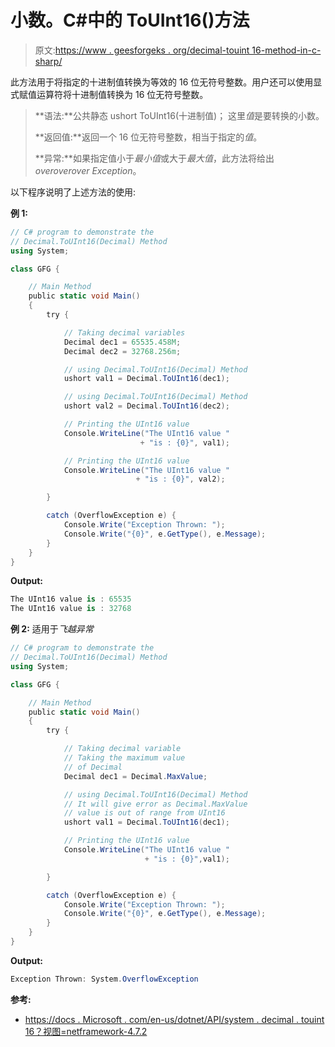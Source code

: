 # 小数。C#中的 ToUInt16()方法

> 原文:[https://www . geesforgeks . org/decimal-touint 16-method-in-c-sharp/](https://www.geeksforgeeks.org/decimal-touint16-method-in-c-sharp/)

此方法用于将指定的十进制值转换为等效的 16 位无符号整数。用户还可以使用显式赋值运算符将十进制值转换为 16 位无符号整数。

> **语法:**公共静态 ushort ToUInt16(十进制值)；
> 这里*值*是要转换的小数。
> 
> **返回值:**返回一个 16 位无符号整数，相当于指定的*值*。
> 
> **异常:**如果指定值小于*最小值*或大于*最大值*，此方法将给出*overoverover Exception*。

以下程序说明了上述方法的使用:

**例 1:**

```cs
// C# program to demonstrate the
// Decimal.ToUInt16(Decimal) Method
using System;

class GFG {

    // Main Method
    public static void Main()
    {
        try {

            // Taking decimal variables
            Decimal dec1 = 65535.458M;
            Decimal dec2 = 32768.256m;

            // using Decimal.ToUInt16(Decimal) Method
            ushort val1 = Decimal.ToUInt16(dec1);

            // using Decimal.ToUInt16(Decimal) Method
            ushort val2 = Decimal.ToUInt16(dec2);

            // Printing the UInt16 value
            Console.WriteLine("The UInt16 value "
                             + "is : {0}", val1);

            // Printing the UInt16 value
            Console.WriteLine("The UInt16 value "
                            + "is : {0}", val2);

        }

        catch (OverflowException e) {
            Console.Write("Exception Thrown: ");
            Console.Write("{0}", e.GetType(), e.Message);
        }
    }
}
```

**Output:**

```cs
The UInt16 value is : 65535
The UInt16 value is : 32768

```

**例 2:** 适用于*飞越异常*

```cs
// C# program to demonstrate the
// Decimal.ToUInt16(Decimal) Method
using System;

class GFG {

    // Main Method
    public static void Main()
    {
        try {

            // Taking decimal variable
            // Taking the maximum value
            // of Decimal
            Decimal dec1 = Decimal.MaxValue;

            // using Decimal.ToUInt16(Decimal) Method
            // It will give error as Decimal.MaxValue
            // value is out of range from UInt16
            ushort val1 = Decimal.ToUInt16(dec1);

            // Printing the UInt16 value
            Console.WriteLine("The UInt16 value "
                              + "is : {0}",val1);

        }

        catch (OverflowException e) {
            Console.Write("Exception Thrown: ");
            Console.Write("{0}", e.GetType(), e.Message);
        }
    }
}
```

**Output:**

```cs
Exception Thrown: System.OverflowException

```

**参考:**

*   [https://docs . Microsoft . com/en-us/dotnet/API/system . decimal . touint 16？视图=netframework-4.7.2](https://docs.microsoft.com/en-us/dotnet/api/system.decimal.touint16?view=netframework-4.7.2)